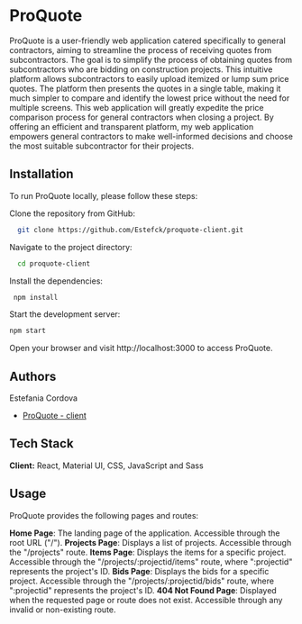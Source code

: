 # ProQuote

ProQuote is a user-friendly web application catered specifically to general contractors, aiming to streamline the process of receiving quotes from subcontractors. The goal is to simplify the process of obtaining quotes from subcontractors who are bidding on construction projects. This intuitive platform allows subcontractors to easily upload itemized or lump sum price quotes. The platform then presents the quotes in a single table, making it much simpler to compare and identify the lowest price without the need for multiple screens. This web application will greatly expedite the price comparison process for general contractors when closing a project. By offering an efficient and transparent platform, my web application empowers general contractors to make well-informed decisions and choose the most suitable subcontractor for their projects.


## Installation
To run ProQuote locally, please follow these steps:

Clone the repository from GitHub:

```bash
  git clone https://github.com/Estefck/proquote-client.git
```
Navigate to the project directory:

```bash
  cd proquote-client
```
Install the dependencies:

```bash
 npm install
```
Start the development server:

```bash
npm start
```
Open your browser and visit http://localhost:3000 to access ProQuote.


## Authors

Estefania Cordova 
- [ProQuote - client](https://github.com/Estefck/proquote-client)

## Tech Stack 

**Client:** React, Material UI, CSS, JavaScript and Sass


## Usage
ProQuote provides the following pages and routes:

**Home Page**: The landing page of the application. Accessible through the root URL ("/").
**Projects Page**: Displays a list of projects. Accessible through the "/projects" route.
**Items Page**: Displays the items for a specific project. Accessible through the "/projects/:projectid/items" route, where ":projectid" represents the project's ID.
**Bids Page**: Displays the bids for a specific project. Accessible through the "/projects/:projectid/bids" route, where ":projectid" represents the project's ID.
**404 Not Found Page**: Displayed when the requested page or route does not exist. Accessible through any invalid or non-existing route.
